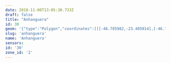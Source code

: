 ```yaml
---
date: 2018-11-06T13:05:30.733Z
draft: false
title: "Anhanguera"
id: 30
geom: '{"type":"Polygon","coordinates":[[[-46.785982,-23.405014],[-46.786345,-23.404968],[-46.786876,-23.404694],[-46.78751,-23.4042],[-46.788031,-23.403676],[-46.788146,-23.403814],[-46.788079,-23.404367],[-46.788179,-23.404416],[-46.788627,-23.404158],[-46.78896,-23.403802],[-46.789445,-23.403701],[-46.78944,-23.403558],[-46.789235,-23.403391],[-46.788876,-23.403305],[-46.788378,-23.403376],[-46.788196,-23.403227],[-46.788181,-23.403084],[-46.788507,-23.402692],[-46.788649,-23.402658],[-46.789099,-23.402852],[-46.789299,-23.402856],[-46.7894,-23.402736],[-46.78938,-23.402468],[-46.789704,-23.402348],[-46.791037,-23.402574],[-46.791535,-23.402461],[-46.79203,-23.402461],[-46.792116,-23.402362],[-46.792107,-23.402129],[-46.791908,-23.401705],[-46.791682,-23.401672],[-46.79155,-23.401912],[-46.791274,-23.40204],[-46.791292,-23.401644],[-46.791433,-23.401407],[-46.791523,-23.401355],[-46.791704,-23.401386],[-46.791786,-23.401254],[-46.792187,-23.400939],[-46.792278,-23.40075],[-46.792297,-23.400455],[-46.79245,-23.400116],[-46.792566,-23.399912],[-46.792742,-23.399809],[-46.793245,-23.399826],[-46.793587,-23.399677],[-46.793848,-23.399668],[-46.793922,-23.3997],[-46.794133,-23.400079],[-46.794345,-23.400273],[-46.795496,-23.400349],[-46.795708,-23.400538],[-46.795884,-23.400944],[-46.795994,-23.400994],[-46.796445,-23.400967],[-46.796781,-23.401321],[-46.797232,-23.401525],[-46.797276,-23.401733],[-46.797068,-23.401852],[-46.796831,-23.401899],[-46.796726,-23.402002],[-46.796704,-23.4023],[-46.796473,-23.402592],[-46.796591,-23.402761],[-46.797099,-23.402883],[-46.797371,-23.402808],[-46.79757,-23.402532],[-46.797983,-23.402592],[-46.798047,-23.402526],[-46.797976,-23.402315],[-46.798071,-23.402153],[-46.798604,-23.402016],[-46.798843,-23.402135],[-46.799069,-23.402392],[-46.799249,-23.402861],[-46.799538,-23.402798],[-46.800003,-23.40214],[-46.800542,-23.401773],[-46.800637,-23.401626],[-46.80066,-23.401438],[-46.80037,-23.400946],[-46.800214,-23.400829],[-46.799936,-23.400769],[-46.799775,-23.400503],[-46.798708,-23.400196],[-46.798687,-23.400098],[-46.798923,-23.399946],[-46.798794,-23.399453],[-46.798804,-23.398979],[-46.79903,-23.398535],[-46.799382,-23.39814],[-46.799723,-23.397856],[-46.79995,-23.397755],[-46.80064,-23.397115],[-46.801426,-23.395709],[-46.801678,-23.395426],[-46.801834,-23.395376],[-46.802329,-23.395413],[-46.802502,-23.395282],[-46.802545,-23.395023],[-46.802647,-23.394855],[-46.802885,-23.394798],[-46.802997,-23.394926],[-46.802937,-23.395239],[-46.80298,-23.395373],[-46.803159,-23.395355],[-46.803604,-23.395091],[-46.803976,-23.395093],[-46.80424,-23.395316],[-46.804378,-23.395615],[-46.804344,-23.395713],[-46.804258,-23.395751],[-46.804037,-23.395727],[-46.803428,-23.395895],[-46.803267,-23.396],[-46.802969,-23.396325],[-46.802872,-23.396589],[-46.802983,-23.396669],[-46.803475,-23.39669],[-46.805014,-23.397074],[-46.805234,-23.397071],[-46.805863,-23.396903],[-46.806854,-23.397904],[-46.807168,-23.398013],[-46.807711,-23.397889],[-46.807775,-23.397964],[-46.80776,-23.39814],[-46.807167,-23.398362],[-46.807145,-23.398421],[-46.807164,-23.398539],[-46.807328,-23.398671],[-46.807891,-23.398793],[-46.80791,-23.3989],[-46.807842,-23.398992],[-46.807567,-23.399214],[-46.807633,-23.39938],[-46.807895,-23.399516],[-46.808794,-23.399629],[-46.809749,-23.399645],[-46.810121,-23.399753],[-46.810989,-23.399352],[-46.811689,-23.398888],[-46.812017,-23.398766],[-46.812237,-23.398758],[-46.812435,-23.398831],[-46.812951,-23.399729],[-46.813193,-23.399954],[-46.813975,-23.400155],[-46.814443,-23.400202],[-46.815224,-23.400122],[-46.815834,-23.399843],[-46.816607,-23.399651],[-46.817076,-23.399284],[-46.81725,-23.399313],[-46.817409,-23.399425],[-46.81753,-23.399752],[-46.817715,-23.399805],[-46.817881,-23.399704],[-46.818068,-23.39947],[-46.818261,-23.399409],[-46.818562,-23.399709],[-46.819274,-23.400192],[-46.819368,-23.400228],[-46.819821,-23.400143],[-46.820097,-23.400279],[-46.820391,-23.400535],[-46.820448,-23.400773],[-46.820043,-23.400994],[-46.819974,-23.401078],[-46.81998,-23.401245],[-46.820426,-23.401432],[-46.820574,-23.401442],[-46.821023,-23.401301],[-46.821188,-23.401379],[-46.82127,-23.401527],[-46.821194,-23.401645],[-46.820971,-23.401663],[-46.820822,-23.401795],[-46.820785,-23.402012],[-46.820896,-23.402048],[-46.821242,-23.401957],[-46.821946,-23.401618],[-46.822014,-23.401487],[-46.821873,-23.401158],[-46.821908,-23.401087],[-46.822987,-23.401068],[-46.823117,-23.401004],[-46.823559,-23.402191],[-46.82387,-23.402688],[-46.823816,-23.403214],[-46.824251,-23.403526],[-46.824796,-23.403739],[-46.824977,-23.403951],[-46.825116,-23.404333],[-46.825153,-23.404614],[-46.825072,-23.40507],[-46.824727,-23.40564],[-46.824442,-23.405891],[-46.824387,-23.406013],[-46.824367,-23.406674],[-46.824442,-23.407224],[-46.824556,-23.407404],[-46.825647,-23.408147],[-46.825876,-23.408578],[-46.826214,-23.408773],[-46.826245,-23.408907],[-46.82613,-23.409155],[-46.82541,-23.409715],[-46.825218,-23.410374],[-46.825008,-23.410595],[-46.824833,-23.410654],[-46.824715,-23.41098],[-46.824548,-23.411138],[-46.824236,-23.411276],[-46.823982,-23.411305],[-46.823354,-23.411755],[-46.823216,-23.411777],[-46.822933,-23.411655],[-46.822733,-23.411662],[-46.822382,-23.411932],[-46.822277,-23.412229],[-46.822281,-23.41284],[-46.822139,-23.413282],[-46.821801,-23.413971],[-46.821455,-23.414198],[-46.82091,-23.414693],[-46.820443,-23.415239],[-46.820398,-23.415719],[-46.820449,-23.415838],[-46.820433,-23.416285],[-46.819934,-23.417272],[-46.819665,-23.417989],[-46.819744,-23.418356],[-46.820114,-23.419064],[-46.820281,-23.41998],[-46.820362,-23.420063],[-46.820569,-23.420067],[-46.822174,-23.420491],[-46.822406,-23.420725],[-46.822497,-23.421201],[-46.822653,-23.421392],[-46.822557,-23.421618],[-46.822683,-23.421884],[-46.822842,-23.422024],[-46.823062,-23.422022],[-46.823151,-23.422312],[-46.823284,-23.422434],[-46.823332,-23.42299],[-46.823263,-23.4235],[-46.823162,-23.423624],[-46.823123,-23.42381],[-46.822916,-23.424066],[-46.822825,-23.424454],[-46.822456,-23.424972],[-46.822598,-23.425411],[-46.822548,-23.425715],[-46.822452,-23.425908],[-46.822006,-23.426334],[-46.821602,-23.426979],[-46.821198,-23.42733],[-46.820301,-23.428651],[-46.819898,-23.428816],[-46.819703,-23.428995],[-46.817974,-23.429758],[-46.817698,-23.429969],[-46.817406,-23.429879],[-46.816868,-23.430141],[-46.816395,-23.430685],[-46.815969,-23.431569],[-46.815756,-23.431856],[-46.815552,-23.432493],[-46.815508,-23.43298],[-46.815125,-23.433813],[-46.814709,-23.434288],[-46.814541,-23.434327],[-46.814376,-23.434218],[-46.814207,-23.434208],[-46.81408,-23.434403],[-46.813777,-23.434567],[-46.813585,-23.434786],[-46.813256,-23.434702],[-46.813093,-23.434729],[-46.812814,-23.435112],[-46.812734,-23.435536],[-46.812511,-23.435783],[-46.812388,-23.436249],[-46.812182,-23.436499],[-46.811995,-23.436448],[-46.811927,-23.436485],[-46.811882,-23.436759],[-46.811927,-23.436904],[-46.811724,-23.437055],[-46.811837,-23.437148],[-46.811712,-23.437356],[-46.811768,-23.437446],[-46.811743,-23.437791],[-46.811655,-23.437806],[-46.811617,-23.437968],[-46.811513,-23.438905],[-46.811545,-23.439361],[-46.811695,-23.439985],[-46.811695,-23.440524],[-46.81027,-23.441616],[-46.809853,-23.442136],[-46.809561,-23.442778],[-46.80948,-23.443448],[-46.809667,-23.443749],[-46.809762,-23.444687],[-46.809573,-23.445131],[-46.809023,-23.44588],[-46.808982,-23.446129],[-46.809359,-23.447632],[-46.809346,-23.448042],[-46.809206,-23.448488],[-46.808844,-23.449],[-46.809014,-23.449323],[-46.809031,-23.449805],[-46.809095,-23.449962],[-46.808823,-23.450854],[-46.808687,-23.451914],[-46.808466,-23.451965],[-46.808285,-23.452329],[-46.808336,-23.452498],[-46.80825,-23.452641],[-46.807752,-23.452998],[-46.807744,-23.453295],[-46.80787,-23.453447],[-46.807828,-23.453624],[-46.807339,-23.453844],[-46.806502,-23.454529],[-46.806429,-23.454638],[-46.806385,-23.454942],[-46.806021,-23.455438],[-46.806023,-23.455675],[-46.806165,-23.456136],[-46.806112,-23.456301],[-46.805923,-23.45647],[-46.805864,-23.456757],[-46.805907,-23.457029],[-46.805745,-23.45739],[-46.805748,-23.457712],[-46.805869,-23.458048],[-46.805871,-23.458392],[-46.805617,-23.45866],[-46.805668,-23.458748],[-46.805646,-23.458933],[-46.805858,-23.459042],[-46.805808,-23.459608],[-46.805504,-23.460227],[-46.805651,-23.460513],[-46.805667,-23.460738],[-46.805762,-23.460768],[-46.805771,-23.461305],[-46.805693,-23.461374],[-46.80576,-23.461603],[-46.80548,-23.462032],[-46.805394,-23.462558],[-46.805263,-23.462667],[-46.804735,-23.462873],[-46.80443,-23.463224],[-46.804174,-23.463712],[-46.803877,-23.4639],[-46.803314,-23.464572],[-46.802875,-23.464973],[-46.802662,-23.465438],[-46.802535,-23.466019],[-46.802174,-23.466161],[-46.801834,-23.466454],[-46.801109,-23.466916],[-46.800921,-23.46718],[-46.800751,-23.467224],[-46.800394,-23.468285],[-46.800452,-23.469112],[-46.801161,-23.470494],[-46.800205,-23.471058],[-46.799692,-23.471692],[-46.792568,-23.460239],[-46.786678,-23.466248],[-46.777961,-23.46641],[-46.779069,-23.469241],[-46.779091,-23.469892],[-46.778882,-23.470584],[-46.778482,-23.471155],[-46.778202,-23.471422],[-46.777876,-23.47162],[-46.77518,-23.472699],[-46.774856,-23.471829],[-46.774789,-23.471428],[-46.774891,-23.470445],[-46.775238,-23.469971],[-46.77536,-23.469598],[-46.775611,-23.469422],[-46.775783,-23.468771],[-46.775813,-23.467692],[-46.775721,-23.467144],[-46.775315,-23.465843],[-46.775481,-23.454452],[-46.771666,-23.453481],[-46.770762,-23.454018],[-46.770465,-23.45355],[-46.770178,-23.453269],[-46.77006,-23.452712],[-46.769565,-23.451414],[-46.769528,-23.451136],[-46.769854,-23.450339],[-46.769555,-23.44984],[-46.769503,-23.449329],[-46.769356,-23.44893],[-46.769168,-23.448708],[-46.768695,-23.448588],[-46.768317,-23.448334],[-46.767624,-23.448004],[-46.766987,-23.447331],[-46.76643,-23.447138],[-46.765979,-23.446777],[-46.765921,-23.446573],[-46.765973,-23.446225],[-46.766369,-23.445607],[-46.766415,-23.445354],[-46.766123,-23.444581],[-46.766034,-23.444465],[-46.765744,-23.444368],[-46.765635,-23.444011],[-46.765468,-23.443873],[-46.765342,-23.443585],[-46.765247,-23.443504],[-46.765124,-23.443496],[-46.764838,-23.4432],[-46.764905,-23.442836],[-46.764842,-23.442304],[-46.764917,-23.441983],[-46.764786,-23.441556],[-46.764812,-23.441236],[-46.765119,-23.440038],[-46.76503,-23.439352],[-46.764916,-23.439073],[-46.764917,-23.438788],[-46.764799,-23.438578],[-46.764893,-23.438044],[-46.764664,-23.437725],[-46.764394,-23.437585],[-46.764312,-23.437097],[-46.764708,-23.436508],[-46.764249,-23.435546],[-46.763753,-23.43526],[-46.763666,-23.435141],[-46.763597,-23.434808],[-46.763645,-23.434566],[-46.763365,-23.43404],[-46.763141,-23.434053],[-46.762978,-23.433748],[-46.762688,-23.433564],[-46.76234,-23.433626],[-46.762173,-23.433386],[-46.761974,-23.43329],[-46.761852,-23.433146],[-46.761737,-23.432726],[-46.761834,-23.432378],[-46.76163,-23.431814],[-46.761587,-23.431357],[-46.761335,-23.431059],[-46.761285,-23.430904],[-46.761328,-23.430662],[-46.761769,-23.430232],[-46.761536,-23.429589],[-46.761592,-23.429133],[-46.761901,-23.428926],[-46.762137,-23.428884],[-46.762168,-23.428816],[-46.762098,-23.428373],[-46.761581,-23.428237],[-46.761431,-23.428253],[-46.76134,-23.42816],[-46.761203,-23.427456],[-46.761256,-23.426999],[-46.761406,-23.426484],[-46.761605,-23.426441],[-46.762241,-23.425926],[-46.762621,-23.425132],[-46.762161,-23.424551],[-46.762324,-23.424409],[-46.762241,-23.424189],[-46.761796,-23.423811],[-46.761559,-23.423504],[-46.761828,-23.422666],[-46.762411,-23.421909],[-46.762762,-23.421584],[-46.762942,-23.421099],[-46.763083,-23.420995],[-46.763571,-23.420116],[-46.763809,-23.419964],[-46.763925,-23.419995],[-46.764237,-23.419663],[-46.764989,-23.419616],[-46.76514,-23.419404],[-46.765075,-23.419181],[-46.765135,-23.419045],[-46.765624,-23.418665],[-46.765905,-23.418638],[-46.766022,-23.419189],[-46.766339,-23.419249],[-46.766608,-23.419127],[-46.766918,-23.4191],[-46.767529,-23.419298],[-46.768072,-23.419337],[-46.770129,-23.419115],[-46.77086,-23.418869],[-46.771254,-23.418606],[-46.7717,-23.417954],[-46.771648,-23.417588],[-46.771836,-23.416937],[-46.772044,-23.41686],[-46.772358,-23.417014],[-46.772513,-23.416996],[-46.772692,-23.416479],[-46.772929,-23.416046],[-46.772854,-23.415834],[-46.772634,-23.415635],[-46.772347,-23.41497],[-46.77254,-23.414264],[-46.772689,-23.414154],[-46.773581,-23.41387],[-46.773766,-23.413004],[-46.773728,-23.412402],[-46.774612,-23.411678],[-46.774787,-23.411465],[-46.775309,-23.410018],[-46.775691,-23.409802],[-46.776434,-23.409592],[-46.77664,-23.409349],[-46.777611,-23.408567],[-46.777862,-23.40821],[-46.778053,-23.407734],[-46.778664,-23.406882],[-46.778798,-23.406765],[-46.779106,-23.406679],[-46.779068,-23.406413],[-46.779114,-23.406281],[-46.779951,-23.405816],[-46.780658,-23.405625],[-46.781156,-23.405582],[-46.781532,-23.405636],[-46.782282,-23.405615],[-46.782957,-23.405553],[-46.783445,-23.405398],[-46.784204,-23.405351],[-46.784735,-23.405145],[-46.785206,-23.405184],[-46.785699,-23.405142],[-46.785982,-23.405014]]]}'
slug: 'anhanguera'
name: 'Anhanguera'
sensors:
id: '30'
zone_id: '2'
---
```

		